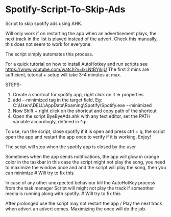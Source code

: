# Spotify-Script-To-Skip-Ads
Script to skip spotify ads using AHK.

Will only work if on restarting the app when an advertisement plays, the next track in the list is played instead of the advert.
Check this manually, this does not seem to work for everyone.

The script simply automates this process.

For a quick tutorial on how to install AutoHotkey and run scripts see https://www.youtube.com/watch?v=lxLNtBYjkjU 
The first 2 mins are sufficient, tutorial + setup will take 3-4 minutes at max.

STEPS-
1. Create a shortcut for spotify app, right click on it => properties
2. add --minimized tag in the target field, Eg: C:\Users\DELL\AppData\Roaming\Spotify\Spotify.exe --minimized
3. Now Shift + right click on the shortcut and copy path of the shortcut
4. Open the script ByeByeAds.ahk with any text editor, set the PATH variable accordingly, defined in ^q::

To use, run the script, close spotify if it is open and press ctrl + q, the script open the app and restart the app once to verify if it is working.
Enjoy!

The script will stop when the spotify app is closed by the user

Sometimes when the app sends notifications, the app will glow in orange color in the taskbar
in this case the script might not play the song, you need to maximize the window once and
and the script will play the song, then you can minimize # Will try to fix this

In case of any other unexpected behaviour kill the AutoHotKey process from the task manager
Script will might not play the track if someother media is running along with spotify. # Will try to fix this

After prolonged use the script may not restart the app / Play the next track when advert an advert comes. Maximizing the once will do the job.
